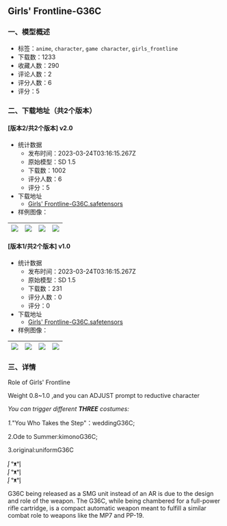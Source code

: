 ## Girls' Frontline-G36C
### 一、模型概述

- 标签：`anime`, `character`, `game character`, `girls_frontline`
- 下载数：1233
- 收藏人数：290
- 评论人数：2
- 评分人数：6
- 评分：5

### 二、下载地址（共2个版本）

#### [版本2/共2个版本] v2.0

- 统计数据
  - 发布时间：2023-03-24T03:16:15.267Z
  - 原始模型：SD 1.5
  - 下载数：1002
  - 评分人数：6
  - 评分：5
- 下载地址
  - [Girls' Frontline-G36C.safetensors](https://civitai.com/api/download/models/18692)
- 样例图像：

| <img src="https://image.civitai.com/xG1nkqKTMzGDvpLrqFT7WA/dd0ccfa1-113f-4849-87f8-688f41fef900/width=450/194081.jpeg" /> | <img src="https://image.civitai.com/xG1nkqKTMzGDvpLrqFT7WA/86782c02-b7a6-4cf3-f8c8-659fab199000/width=450/194084.jpeg" /> | <img src="https://image.civitai.com/xG1nkqKTMzGDvpLrqFT7WA/2479ffd0-a5cd-4448-e9f1-3eada4988700/width=450/194083.jpeg" /> | <img src="https://image.civitai.com/xG1nkqKTMzGDvpLrqFT7WA/b7bca9be-81ec-4f67-6572-5652767e2300/width=450/194082.jpeg" /> |
| ---- | ---- | ---- | ---- |

#### [版本1/共2个版本] v1.0

- 统计数据
  - 发布时间：2023-03-24T03:16:15.267Z
  - 原始模型：SD 1.5
  - 下载数：231
  - 评分人数：0
  - 评分：0
- 下载地址
  - [Girls' Frontline-G36C.safetensors](https://civitai.com/api/download/models/15461)
- 样例图像：

| <img src="https://image.civitai.com/xG1nkqKTMzGDvpLrqFT7WA/9911778e-b8c7-40cf-3db4-edb1f208c400/width=450/154100.jpeg" /> | <img src="https://image.civitai.com/xG1nkqKTMzGDvpLrqFT7WA/1a3d67a7-c34b-426c-fca0-0370d9561f00/width=450/154070.jpeg" /> | <img src="https://image.civitai.com/xG1nkqKTMzGDvpLrqFT7WA/bdb6fac7-ba54-462a-9180-1d7812b93f00/width=450/154066.jpeg" /> | <img src="https://image.civitai.com/xG1nkqKTMzGDvpLrqFT7WA/a6d9cbb0-600e-46f4-90d8-4de5cb0c7d00/width=450/154069.jpeg" /> |
| ---- | ---- | ---- | ---- |


### 三、详情
<p>Role of Girls' Frontline</p><p>Weight 0.8~1.0 ,and you can ADJUST prompt to reductive character</p><p><em>You can trigger different </em><strong><em>THREE</em></strong><em> costumes:</em></p><p><em>1.</em>"You Who Takes the Step"：weddingG36C;</p><p>2.Ode to Summer:kimonoG36C;</p><p>3.original:uniformG36C</p><p></p><p></p><p>ᶘ ᵒᴥᵒᶅ<br />ᶘ ᵒᴥᵒᶅ<br />ᶘ ᵒᴥᵒᶅ</p><p>G36C being released as a SMG unit instead of an AR is due to the design and role of the weapon. The G36C, while being chambered for a full-power rifle cartridge, is a compact automatic weapon meant to fulfill a similar combat role to weapons like the MP7 and PP-19.</p>
